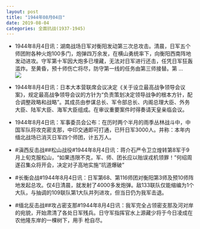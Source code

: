 ```yaml
---
layout: post
title: "1944年08月04日"
date: 2019-08-04
categories: 全面抗战(1937-1945)
---
```


<meta name="referrer" content="no-referrer" />

- 1944年8月4日讯：湖南战场日军对衡阳发动第三次总攻击。清晨，日军五个师团附各种火炮100多门，炮弹四万余发，在横山勇统率下，向衡阳西南阵地发动进攻。守军第十军因大炮多已埋藏，无法对日军进行还击，任凭日军狂轰滥炸。至黄昏，预十师伤亡将尽，防守第一线的任务由第三师接替。第 ... <br/><img src="https://wx1.sinaimg.cn/large/aca367d8ly1g5ny1m7hynj20c80ayt8s.jpg" />

- 1944年8月4日讯：日本大本营联席会议决定《关于设立最高战争领导会议案》，规定最高战争领导会议的方针为“负责策划决定领导战争的根本方针，配合调整政略和战略”。其成员由参谋总长、军令部总长、内阁总理大臣、外务大臣、陆军大臣、海军大臣组成。在审议重要案件时得奏请天皇亲临会议。 

- 1944年8月4日讯：军事委员会公布：在历时两个半月的雨季丛林战斗中，中国军队将攻克密支那，中印交通即可打通，已歼日军3000人。并称：本年内缅北战场已消灭日军四个师团，计五万人。 

- #滇西反击战##松山战役#1944年8月4日讯：蒋介石严令卫立煌转第8军于9月上旬克服松山，“如果违限不克，军、师、团长应以贻误戎机领罪！”何绍周遂召集众将开会，决定对子高地实施“坑道爆破” 

- #长衡会战#1944年8月4日讯：日军第68、第116师团对衡阳第3师及预10师阵地发起总攻。仅4日清晨，就发射了4000多发炮弹。敌133联队仅能缩编为1个大队，与抽调的109联队第1大队并列进攻，但当日仍为我军击退。 

- #缅北反击战##攻占密支那#1944年8月4日讯：我军完全占领密支那及河对岸的宛貌，开始肃清了各处日军残兵。日守军指挥官水上源藏少将于今日凌成在农他隆东岸的一棵树下，用手 枪自尽。 

